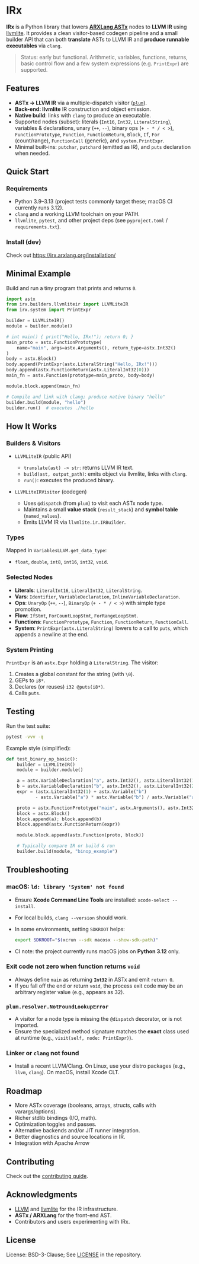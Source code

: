 # IRx

**IRx** is a Python library that lowers
[**ARXLang ASTx**](https://astx.arxlang.org) nodes to **LLVM IR** using
[llvmlite]. It provides a clean visitor-based codegen pipeline and a small
builder API that can both **translate** ASTs to LLVM IR and **produce runnable
executables** via `clang`.

> Status: early but functional. Arithmetic, variables, functions, returns, basic
> control flow and a few system expressions (e.g. `PrintExpr`) are supported.

## Features

- **ASTx → LLVM IR** via a multiple-dispatch visitor
  ([`plum`](https://github.com/beartype/plum)).
- **Back-end: llvmlite** IR construction and object emission.
- **Native build**: links with `clang` to produce an executable.
- Supported nodes (subset): literals (`Int16`, `Int32`, `LiteralString`),
  variables & declarations, unary (`++`, `--`), binary ops (`+ - * / < >`),
  `FunctionPrototype`, `Function`, `FunctionReturn`, `Block`, `If`, `For`
  (count/range), `FunctionCall` (generic), and `system.PrintExpr`.
- Minimal built-ins: `putchar`, `putchard` (emitted as IR), and `puts`
  declaration when needed.

## Quick Start

### Requirements

- Python 3.9–3.13 (project tests commonly target these; macOS CI currently runs
  3.12).
- `clang` and a working LLVM toolchain on your PATH.
- `llvmlite`, `pytest`, and other project deps (see `pyproject.toml` /
  `requirements.txt`).

### Install (dev)

Check out https://irx.arxlang.org/installation/

## Minimal Example

Build and run a tiny program that prints and returns `0`.

```python
import astx
from irx.builders.llvmliteir import LLVMLiteIR
from irx.system import PrintExpr

builder = LLVMLiteIR()
module = builder.module()

# int main() { print("Hello, IRx!"); return 0; }
main_proto = astx.FunctionPrototype(
    name="main", args=astx.Arguments(), return_type=astx.Int32()
)
body = astx.Block()
body.append(PrintExpr(astx.LiteralString("Hello, IRx!")))
body.append(astx.FunctionReturn(astx.LiteralInt32(0)))
main_fn = astx.Function(prototype=main_proto, body=body)

module.block.append(main_fn)

# Compile and link with clang; produce native binary "hello"
builder.build(module, "hello")
builder.run()  # executes ./hello
```

## How It Works

### Builders & Visitors

- `LLVMLiteIR` (public API)

  - `translate(ast) -> str`: returns LLVM IR text.
  - `build(ast, output_path)`: emits object via llvmlite, links with `clang`.
  - `run()`: executes the produced binary.

- `LLVMLiteIRVisitor` (codegen)

  - Uses `@dispatch` (from `plum`) to visit each ASTx node type.
  - Maintains a small **value stack** (`result_stack`) and **symbol table**
    (`named_values`).
  - Emits LLVM IR via `llvmlite.ir.IRBuilder`.

### Types

Mapped in `VariablesLLVM.get_data_type`:

- `float`, `double`, `int8`, `int16`, `int32`, `void`.

### Selected Nodes

- **Literals**: `LiteralInt16`, `LiteralInt32`, `LiteralString`.
- **Vars**: `Identifier`, `VariableDeclaration`, `InlineVariableDeclaration`.
- **Ops**: `UnaryOp` (`++`, `--`), `BinaryOp` (`+ - * / < >`) with simple type
  promotion.
- **Flow**: `IfStmt`, `ForCountLoopStmt`, `ForRangeLoopStmt`.
- **Functions**: `FunctionPrototype`, `Function`, `FunctionReturn`,
  `FunctionCall`.
- **System**: `PrintExpr(astx.LiteralString)` lowers to a call to `puts`, which
  appends a newline at the end.

### System Printing

`PrintExpr` is an `astx.Expr` holding a `LiteralString`. The visitor:

1. Creates a global constant for the string (with `\0`).
2. GEPs to `i8*`.
3. Declares (or reuses) `i32 @puts(i8*)`.
4. Calls `puts`.

## Testing

Run the test suite:

```bash
pytest -vvv -q
```

Example style (simplified):

```python
def test_binary_op_basic():
    builder = LLVMLiteIR()
    module = builder.module()

    a = astx.VariableDeclaration("a", astx.Int32(), astx.LiteralInt32(1))
    b = astx.VariableDeclaration("b", astx.Int32(), astx.LiteralInt32(2))
    expr = (astx.LiteralInt32(1) + astx.Variable("b")
           - astx.Variable("a") * astx.Variable("b") / astx.Variable("a"))

    proto = astx.FunctionPrototype("main", astx.Arguments(), astx.Int32())
    block = astx.Block()
    block.append(a); block.append(b)
    block.append(astx.FunctionReturn(expr))

    module.block.append(astx.Function(proto, block))

    # Typically compare IR or build & run
    builder.build(module, "binop_example")
```

## Troubleshooting

### macOS: `ld: library 'System' not found`

- Ensure **Xcode Command Line Tools** are installed: `xcode-select --install`.
- For local builds, `clang --version` should work.
- In some environments, setting `SDKROOT` helps:

  ```bash
  export SDKROOT="$(xcrun --sdk macosx --show-sdk-path)"
  ```

- CI note: the project currently runs macOS jobs on **Python 3.12** only.

### Exit code not zero when function returns `void`

- Always define `main` as returning **`Int32`** in ASTx and emit `return 0`.
- If you fall off the end or return `void`, the process exit code may be an
  arbitrary register value (e.g., appears as 32).

### `plum.resolver.NotFoundLookupError`

- A visitor for a node type is missing the `@dispatch` decorator, or is not
  imported.
- Ensure the specialized method signature matches the **exact** class used at
  runtime (e.g., `visit(self, node: PrintExpr)`).

### Linker or `clang` not found

- Install a recent LLVM/Clang. On Linux, use your distro packages (e.g., `llvm`,
  `clang`). On macOS, install Xcode CLT.

## Roadmap

- More ASTx coverage (booleans, arrays, structs, calls with varargs/options).
- Richer stdlib bindings (I/O, math).
- Optimization toggles and passes.
- Alternative backends and/or JIT runner integration.
- Better diagnostics and source locations in IR.
- Integration with Apache Arrow

## Contributing

Check out the [contributing guide](https://irx.arxlang.org/contributing/).

## Acknowledgments

- [LLVM] and [llvmlite] for the IR infrastructure.
- **ASTx / ARXLang** for the front-end AST.
- Contributors and users experimenting with IRx.

## License

License: BSD-3-Clause; See [LICENSE](./LICENSE) in the repository.

[LLVM]: https://llvm.org/
[llvmlite]: https://llvmlite.readthedocs.io/
